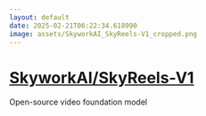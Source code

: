 ```yaml
---
layout: default
date: 2025-02-21T06:22:34.618990
image: assets/SkyworkAI_SkyReels-V1_cropped.png
---
```


# [SkyworkAI/SkyReels-V1](https://github.com/SkyworkAI/SkyReels-V1)

Open-source video foundation model

